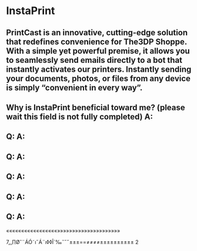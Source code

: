 # InstaPrint
PrintCast is an innovative, cutting-edge solution that redefines convenience for The3DP Shoppe. With a simple yet powerful premise, it allows you to seamlessly send emails directly to a bot that instantly activates our printers. Instantly sending your documents, photos, or files from any device is simply “convenient in every way”. 
----------------------------------------------------------------------------------------------------------------------------------------------------
Why is InstaPrint beneficial toward me? (please wait this field is not fully completed)
A:
--------------------------------------
Q:
A:
--------------------------------------
Q:
A:
--------------------------------------
Q:
A:
--------------------------------------
Q:
A:
--------------------------------------
Q:
A:
--------------------------------------
«««««««««««««««««»»»»»»»»»»»»»»»»»»»»»

7‚‚‚∏Øˆ¨ÁÓ˜ı˝Á¨ı◊◊Î´‰ˇ˝˝±±±==≠≠≠≠±±±±±±±±±±
2
